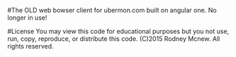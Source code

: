 #The OLD web bowser client for ubermon.com built on angular one. No longer in use! 

#License
You may view this code for educational purposes but you not use, run, copy, reproduce, or distribute this code.
(C)2015 Rodney Mcnew. All rights reserved.
